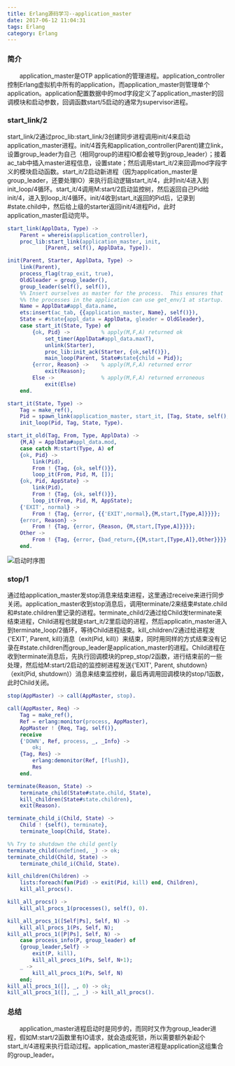 ```yaml
---
title: Erlang源码学习--application_master
date: 2017-06-12 11:04:31
tags: Erlang
category: Erlang
---
```


### 简介
&emsp;&emsp;application_master是OTP application的管理进程。application_controller控制Erlang虚拟机中所有的application，而application_master则管理单个application。application配置数据中的mod字段定义了application_master的回调模块和启动参数，回调函数start/5启动的通常为supervisor进程。

<!-- more -->

### start_link/2
start_link/2通过proc_lib:start_link/3创建同步进程调用init/4来启动application_master进程。init/4首先和application_controller(Parent)建立link，设置group_leader为自己（相同group的进程IO都会被导到group_leader）；接着ac_tab中插入master进程信息，设置state；然后调用start_it/2来回调mod字段字义的模块启动函数。start_it/2启动新进程（因为application_master是group_leader，还要处理IO）来执行启动逻辑start_it/4，此时init/4进入到init_loop/4循环。start_it/4调用M:start/2启动监控树，然后返回自己Pid给init/4，进入到loop_it/4循环。init/4收到start_it返回的Pid后，记录到#state.child中，然后给上级的starter返回init/4进程Pid，此时application_master启动完毕。

``` Erlang
start_link(ApplData, Type) ->
    Parent = whereis(application_controller),
    proc_lib:start_link(application_master, init,
            [Parent, self(), ApplData, Type]).

init(Parent, Starter, ApplData, Type) ->
    link(Parent),
    process_flag(trap_exit, true),
    OldGleader = group_leader(),
    group_leader(self(), self()),
    %% Insert ourselves as master for the process.  This ensures that
    %% the processes in the application can use get_env/1 at startup.
    Name = ApplData#appl_data.name,
    ets:insert(ac_tab, {{application_master, Name}, self()}),
    State = #state{appl_data = ApplData, gleader = OldGleader},
    case start_it(State, Type) of
        {ok, Pid} ->          % apply(M,F,A) returned ok
            set_timer(ApplData#appl_data.maxT),
            unlink(Starter),
            proc_lib:init_ack(Starter, {ok,self()}),
            main_loop(Parent, State#state{child = Pid});
        {error, Reason} ->    % apply(M,F,A) returned error
            exit(Reason);
        Else ->               % apply(M,F,A) returned erroneous
            exit(Else)
    end.

start_it(State, Type) ->
    Tag = make_ref(),
    Pid = spawn_link(application_master, start_it, [Tag, State, self(), Type]),
    init_loop(Pid, Tag, State, Type).

start_it_old(Tag, From, Type, ApplData) ->
    {M,A} = ApplData#appl_data.mod,
    case catch M:start(Type, A) of
    {ok, Pid} ->
        link(Pid),
        From ! {Tag, {ok, self()}},
        loop_it(From, Pid, M, []);
    {ok, Pid, AppState} ->
        link(Pid),
        From ! {Tag, {ok, self()}},
        loop_it(From, Pid, M, AppState);
    {'EXIT', normal} ->
        From ! {Tag, {error, {{'EXIT',normal},{M,start,[Type,A]}}}};
    {error, Reason} ->
        From ! {Tag, {error, {Reason, {M,start,[Type,A]}}}};
    Other ->
        From ! {Tag, {error, {bad_return,{{M,start,[Type,A]},Other}}}}
    end.
```
![启动时序图](application_master.png)

### stop/1
通过给application_master发stop消息来结束进程，这里通过receive来进行同步关闭。application_master收到stop消息后，调用terminate/2来结束#state.child和#state.children里记录的进程。terminate_child/2通过给Child发terminate来结束进程，Child进程也就是start_it/2里启动的进程，然后applicatin_master进入到terminate_loop/2循环，等待Child进程结束。kill_children/2通过给进程发{'EXIT', Parent, kill}消息（exit(Pid, kill)）来结束，同时用同样的方式结束没有记录在#state.children而group_leader是application_master的进程。Child进程在收到terminate消息后，先执行回调模块的prep_stop/2函数，进行结束前的一些处理，然后给M:start/2启动的监控树进程发送{'EXIT', Parent, shutdown}（exit(Pid, shutdown)）消息来结束监控树，最后再调用回调模块的stop/1函数，此时Child关闭。
``` Erlang
stop(AppMaster) -> call(AppMaster, stop).

call(AppMaster, Req) ->
    Tag = make_ref(),
    Ref = erlang:monitor(process, AppMaster),
    AppMaster ! {Req, Tag, self()},
    receive
    {'DOWN', Ref, process, _, _Info} ->
        ok;
    {Tag, Res} ->
        erlang:demonitor(Ref, [flush]),
        Res
    end.

terminate(Reason, State) ->
    terminate_child(State#state.child, State),
    kill_children(State#state.children),
    exit(Reason).

terminate_child_i(Child, State) ->
    Child ! {self(), terminate},
    terminate_loop(Child, State).

%% Try to shutdown the child gently
terminate_child(undefined, _) -> ok;
terminate_child(Child, State) ->
    terminate_child_i(Child, State).

kill_children(Children) ->
    lists:foreach(fun(Pid) -> exit(Pid, kill) end, Children),
    kill_all_procs().

kill_all_procs() ->
    kill_all_procs_1(processes(), self(), 0).

kill_all_procs_1([Self|Ps], Self, N) ->
    kill_all_procs_1(Ps, Self, N);
kill_all_procs_1([P|Ps], Self, N) ->
    case process_info(P, group_leader) of
    {group_leader,Self} ->
        exit(P, kill),
        kill_all_procs_1(Ps, Self, N+1);
    _ ->
        kill_all_procs_1(Ps, Self, N)
    end;
kill_all_procs_1([], _, 0) -> ok;
kill_all_procs_1([], _, _) -> kill_all_procs().
```

### 总结
&emsp;&emsp;application_master进程启动时是同步的，而同时又作为group_leader进程，假如M:start/2函数里有IO请求，就会造成死锁，所以需要额外新起个start_it/4进程来执行启动过程。application_master进程是application这组集合的group_leader。

